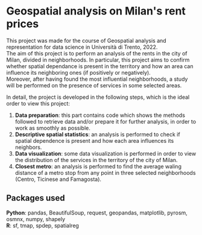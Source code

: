 # Geospatial analysis on Milan's rent prices
This project was made for the course of Geospatial analysis and representation for data science in Università di Trento, 2022. \
The aim of this project is to perform an analysis of the rents in the city of Milan, divided in neighborhoods. In particular, this project aims to confirm whether spatial dependance is present in the territory and how an area can influence its neighboring ones (if positively or negatively). \
Moreover, after having found the most influential neighborhoods, a study will be performed on the presence of services in some selected areas.

In detail, the project is developed in the following steps, which is the ideal order to view this project:

1. **Data preparation**: this part contains code which shows the methods followed to retrieve data and/or prepare it for further analysis, in order to work as smoothly as possible.
2. **Descriptive spatial statistics**: an analysis is performed to check if spatial dependence is present and how each area influences its neighbors.
3. **Data visualization**: some data visualization is performed in order to view the distribution of the services in the territory of the city of Milan.
4. **Closest metro**: an analysis is performed to find the average waling distance of a metro stop from any point in three selected neighborhoods (Centro, Ticinese and Famagosta).

## Packages used
**Python**: pandas, BeautifulSoup, request, geopandas, matplotlib, pyrosm, osmnx, numpy, shapely \
**R**: sf, tmap, spdep, spatialreg
